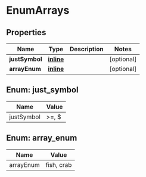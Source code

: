 
# EnumArrays

## Properties
Name | Type | Description | Notes
------------ | ------------- | ------------- | -------------
**justSymbol** | [**inline**](#JustSymbolEnum) |  |  [optional]
**arrayEnum** | [**inline**](#kotlin.collections.List&lt;ArrayEnumEnum&gt;) |  |  [optional]


<a name="JustSymbolEnum"></a>
## Enum: just_symbol
Name | Value
---- | -----
justSymbol | &gt;&#x3D;, $


<a name="kotlin.collections.List<ArrayEnumEnum>"></a>
## Enum: array_enum
Name | Value
---- | -----
arrayEnum | fish, crab



